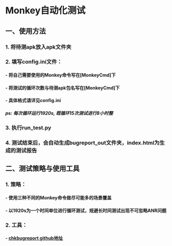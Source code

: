 # Monkey自动化测试
## 一、使用方法 
### 1. 将待测apk放入apk文件夹
### 2. 填写config.ini文件：
#### - 将自己需要使用的Monkey命令写在[MonkeyCmd]下
#### - 将测试的循环次数与待测apk包名写在[MonkeyCmd]下
#### - 具体格式请详见config.ini
##### ps: 每次循环运行1920s, 既循环15次测试进行8小时整
### 3. 执行run_test.py
### 4. 测试结束后，会自动生成bugreport_out文件夹，index.html为生成的测试报告

## 二、测试策略与使用工具
### 1. 策略：
#### - 使用三种不同的Monkey命令做尽可能多的场景覆盖
#### - 以1920s为一个时间单位进行循环测试，规避长时间测试出现不可忽略ANR问题
### 2. 工具：
#### - [<i class="icon-refresh"></i> chkbugreport github地址](https://github.com/sonyxperiadev/ChkBugReport)